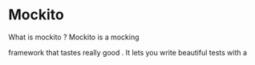 # Mockito

What is  mockito ?
Mockito is a  mocking

 framework  that tastes really  good . It lets  you write beautiful tests  with a 
